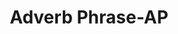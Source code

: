 ---
title: "Adverb Phrase-AP"

categories: ['']

tags: ['Adverb', 'Phrase', 'AP']

arwords: 'مركب ظرفي'

arexps: []

enwords: ['Adverb Phrase-AP']

enexps: []

arlexicons: 'ر'

enlexicons: 'A'

authors: ['Ruqayya Roshdy']

translators: ['']

citations: 'مقدمة في حوسبة اللغة العربية'

sources: 'مركز الملك عبدالله بن عبدالعزيز الدولي لخدمة اللغة العربية'

slug: ""
---